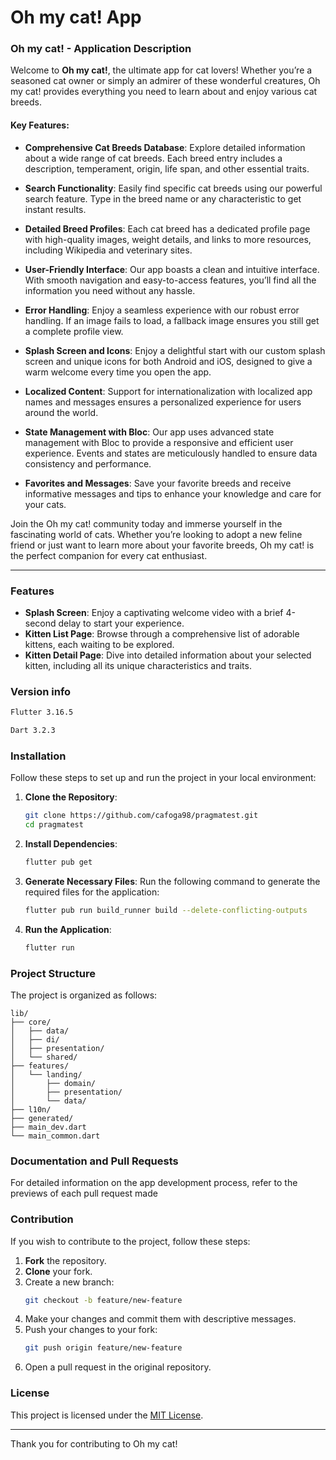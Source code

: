 # Oh my cat! App

### Oh my cat! - Application Description

Welcome to **Oh my cat!**, the ultimate app for cat lovers! Whether you’re a seasoned cat owner or simply an admirer of these wonderful creatures, Oh my cat! provides everything you need to learn about and enjoy various cat breeds.

#### Key Features:

- **Comprehensive Cat Breeds Database**: Explore detailed information about a wide range of cat breeds. Each breed entry includes a description, temperament, origin, life span, and other essential traits.

- **Search Functionality**: Easily find specific cat breeds using our powerful search feature. Type in the breed name or any characteristic to get instant results.

- **Detailed Breed Profiles**: Each cat breed has a dedicated profile page with high-quality images, weight details, and links to more resources, including Wikipedia and veterinary sites.

- **User-Friendly Interface**: Our app boasts a clean and intuitive interface. With smooth navigation and easy-to-access features, you’ll find all the information you need without any hassle.

- **Error Handling**: Enjoy a seamless experience with our robust error handling. If an image fails to load, a fallback image ensures you still get a complete profile view.

- **Splash Screen and Icons**: Enjoy a delightful start with our custom splash screen and unique icons for both Android and iOS, designed to give a warm welcome every time you open the app.

- **Localized Content**: Support for internationalization with localized app names and messages ensures a personalized experience for users around the world.

- **State Management with Bloc**: Our app uses advanced state management with Bloc to provide a responsive and efficient user experience. Events and states are meticulously handled to ensure data consistency and performance.

- **Favorites and Messages**: Save your favorite breeds and receive informative messages and tips to enhance your knowledge and care for your cats.

Join the Oh my cat! community today and immerse yourself in the fascinating world of cats. Whether you’re looking to adopt a new feline friend or just want to learn more about your favorite breeds, Oh my cat! is the perfect companion for every cat enthusiast.

---

### Features

- **Splash Screen**: Enjoy a captivating welcome video with a brief 4-second delay to start your experience.
- **Kitten List Page**: Browse through a comprehensive list of adorable kittens, each waiting to be explored.
- **Kitten Detail Page**: Dive into detailed information about your selected kitten, including all its unique characteristics and traits.

### Version info

```bash
Flutter 3.16.5

Dart 3.2.3
```
### Installation
Follow these steps to set up and run the project in your local environment:

1. **Clone the Repository**:
   ```bash
   git clone https://github.com/cafoga98/pragmatest.git
   cd pragmatest
   ```

2. **Install Dependencies**:
   ```bash
   flutter pub get
   ```

3. **Generate Necessary Files**:
   Run the following command to generate the required files for the application:
   ```bash
   flutter pub run build_runner build --delete-conflicting-outputs
   ```

4. **Run the Application**:
   ```bash
   flutter run
   ```

### Project Structure
The project is organized as follows:

```
lib/
├── core/
│   ├── data/
│   ├── di/
│   ├── presentation/
│   └── shared/
├── features/
│   └── landing/
│       ├── domain/
│       ├── presentation/
│       └── data/
├── l10n/
├── generated/
├── main_dev.dart
└── main_common.dart
```

### Documentation and Pull Requests
For detailed information on the app development process, refer to the previews of each pull request made

### Contribution
If you wish to contribute to the project, follow these steps:

1. **Fork** the repository.
2. **Clone** your fork.
3. Create a new branch:
   ```bash
   git checkout -b feature/new-feature
   ```
4. Make your changes and commit them with descriptive messages.
5. Push your changes to your fork:
   ```bash
   git push origin feature/new-feature
   ```
6. Open a pull request in the original repository.

### License
This project is licensed under the [MIT License](LICENSE).

---

Thank you for contributing to Oh my cat!
